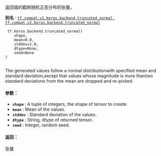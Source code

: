 返回值的截断随机正态分布的张量。

**别名** : [ `tf.compat.v1.keras.backend.truncated_normal` ](/api_docs/python/tf/keras/backend/truncated_normal), [ `tf.compat.v2.keras.backend.truncated_normal` ](/api_docs/python/tf/keras/backend/truncated_normal)

```
 tf.keras.backend.truncated_normal(
    shape,
    mean=0.0,
    stddev=1.0,
    dtype=None,
    seed=None
)
 
```

The generated values follow a normal distributionwith specified mean and standard deviation,except that values whose magnitude is more thantwo standard deviations from the mean are dropped and re-picked.

#### 参数：
- **`shape`** : A tuple of integers, the shape of tensor to create.
- **`mean`** : Mean of the values.
- **`stddev`** : Standard deviation of the values.
- **`dtype`** : String, dtype of returned tensor.
- **`seed`** : Integer, random seed.


#### 返回：
张量

